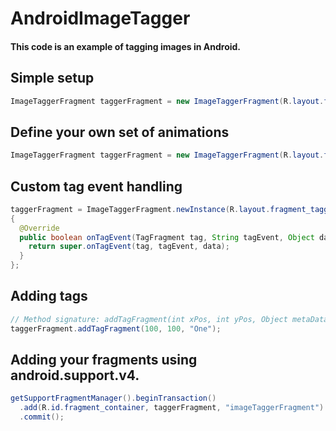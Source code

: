 # AndroidImageTagger
#### This code is an example of tagging images in Android.

## Simple setup
```java
ImageTaggerFragment taggerFragment = new ImageTaggerFragment(R.layout.fragment_tagger);
````

## Define your own set of animations
```java
ImageTaggerFragment taggerFragment = new ImageTaggerFragment(R.layout.fragment_tagger, R.anim.zoom_in, R.anim.zoom_out, R.anim.zoom_large, R.anim.zoom_normal);
```

## Custom tag event handling
```java
taggerFragment = ImageTaggerFragment.newInstance(R.layout.fragment_tagger);
{
  @Override
  public boolean onTagEvent(TagFragment tag, String tagEvent, Object data) {
    return super.onTagEvent(tag, tagEvent, data);
  }
};
```

## Adding tags
```java
// Method signature: addTagFragment(int xPos, int yPos, Object metaData)
taggerFragment.addTagFragment(100, 100, "One");
```

## Adding your fragments using android.support.v4.
```java
getSupportFragmentManager().beginTransaction()
  .add(R.id.fragment_container, taggerFragment, "imageTaggerFragment")
  .commit();
```


